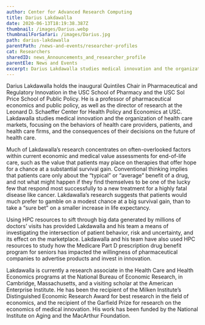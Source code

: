 ```yaml
---
author: Center for Advanced Research Computing
title: Darius Lakdawalla
date: 2020-06-13T18:19:38.387Z
thumbnail: /images/Darius.webp
thumbnailForSafari: /images/Darius.jpg
path: darius-lakdawalla
parentPath: /news-and-events/researcher-profiles
cat: Researchers
sharedID: news_Announcements_and_researcher_profile
parentEle: News and Events
excerpt: Darius Lakdawalla studies medical innovation and the organization of health care markets, focusing on the behaviors of health care providers, patients, and health care firms.
---
```


Darius Lakdawalla holds the inaugural Quintiles Chair in Pharmaceutical and Regulatory Innovation in the USC School of Pharmacy and the USC Sol Price School of Public Policy. He is a professor of pharmaceutical economics and public policy, as well as the director of research at the Leonard D. Schaeffer Center for Health Policy and Economics at USC. Lakdawalla studies medical innovation and the organization of health care markets, focusing on the behaviors of health care providers, patients, and health care firms, and the consequences of their decisions on the future of health care.

Much of Lakdawalla’s research concentrates on often-overlooked factors within current economic and medical value assessments for end-of-life care, such as the value that patients may place on therapies that offer hope for a chance at a substantial survival gain. Conventional thinking implies that patients care only about the “typical” or “average” benefit of a drug, and not what might happen if they find themselves to be one of the lucky few that respond most successfully to a new treatment for a highly fatal disease like cancer. Lakdawalla’s research suggests that patients would much prefer to gamble on a modest chance at a big survival gain, than to take a “sure bet” on a smaller increase in life expectancy.

Using HPC resources to sift through big data generated by millions of doctors’ visits has provided Lakdawalla and his team a means of investigating the intersection of patient behavior, risk and uncertainty, and its effect on the marketplace. Lakdawalla and his team have also used HPC resources to study how the Medicare Part D prescription drug benefit program for seniors has impacted the willingness of pharmaceutical companies to advertise products and invest in innovation.

Lakdawalla is currently a research associate in the Health Care and Health Economics programs at the National Bureau of Economic Research, in Cambridge, Massachusetts, and a visiting scholar at the American Enterprise Institute. He has been the recipient of the Milken Institute’s Distinguished Economic Research Award for best research in the field of economics, and the recipient of the Garfield Prize for research on the economics of medical innovation. His work has been funded by the National Institute on Aging and the MacArthur Foundation.
